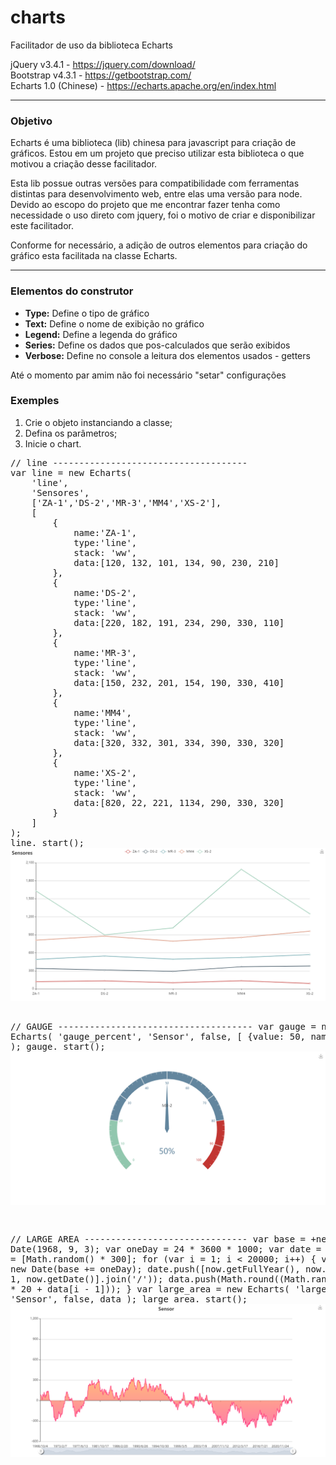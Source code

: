 # charts
Facilitador de uso da biblioteca Echarts

jQuery v3.4.1 - <a href="https://jquery.com/download/">https://jquery.com/download/</a><br>
Bootstrap v4.3.1 - <a href="https://getbootstrap.com/" target="_blank">https://getbootstrap.com/</a><br>
Echarts 1.0 (Chinese) - <a href="https://echarts.apache.org/en/index.html">https://echarts.apache.org/en/index.html</a><br>

<hr> 

### Objetivo
<p>Echarts é uma biblioteca (lib) chinesa para javascript para criação de gráficos. Estou em um projeto que preciso utilizar esta biblioteca o que motivou a criação desse facilitador.</p>
<p>Esta lib possue outras versões para compatibilidade com ferramentas distintas para desenvolvimento web, entre elas uma versão para node. Devido ao escopo do projeto que me encontrar fazer tenha como necessidade o uso direto com jquery, foi o motivo de criar e disponibilizar este facilitador.</p>
<p>Conforme for necessário, a adição de outros elementos para criação do gráfico esta facilitada na classe Echarts.</p>

<hr>

### Elementos do construtor

<ul>
    <li><b>Type:</b> Define o tipo de gráfico</li>
    <li><b>Text:</b> Define o nome de exibição no gráfico</li>
    <li><b>Legend:</b> Define a legenda do gráfico</li>
    <li><b>Series:</b> Define os dados que pos-calculados que serão exibidos</li>
    <li><b>Verbose:</b> Define no console a leitura dos elementos usados - getters</li>
</ul>

<p>Até o momento par amim não foi necessário "setar" configurações</p>

### Exemples
<ol>
    <li>Crie o objeto instanciando a classe;</li>
    <li>Defina os parâmetros;</li>
    <li>Inicie o chart.</li>
</ol>
<pre>
// line -------------------------------------
var line = new Echarts(
    'line',
    'Sensores',
    ['ZA-1','DS-2','MR-3','MM4','XS-2'],
    [
        {
            name:'ZA-1',
            type:'line',
            stack: 'ww',
            data:[120, 132, 101, 134, 90, 230, 210]
        },
        {
            name:'DS-2',
            type:'line',
            stack: 'ww',
            data:[220, 182, 191, 234, 290, 330, 110]
        },
        {
            name:'MR-3',
            type:'line',
            stack: 'ww',
            data:[150, 232, 201, 154, 190, 330, 410]
        },
        {
            name:'MM4',
            type:'line',
            stack: 'ww',
            data:[320, 332, 301, 334, 390, 330, 320]
        },
        {
            name:'XS-2',
            type:'line',
            stack: 'ww',
            data:[820, 22, 221, 1134, 290, 330, 320]
        }
    ]
);
line._start();
<img src="https://raw.githubusercontent.com/EuFreela/charts/master/line.png">

// GAUGE -------------------------------------
var gauge = new Echarts(
    'gauge_percent',
    'Sensor',
    false,
    [
        {value: 50, name: 'MX-2'}
    ]
);
gauge._start();
<img src="https://raw.githubusercontent.com/EuFreela/charts/master/gauge.png">

// LARGE AREA -------------------------------
var base = +new Date(1968, 9, 3);
var oneDay = 24 * 3600 * 1000;
var date = [];
var data = [Math.random() * 300];
for (var i = 1; i < 20000; i++) {
    var now = new Date(base += oneDay);
    date.push([now.getFullYear(), now.getMonth() + 1, now.getDate()].join('/'));
    data.push(Math.round((Math.random() - 0.5) * 20 + data[i - 1]));
}
var large_area = new Echarts(
    'large_area',
    'Sensor',
    false,
    data
);
large_area._start();
<img src="https://raw.githubusercontent.com/EuFreela/charts/master/large_area.png">
</pre>


